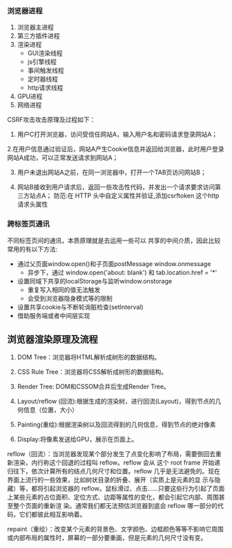 
### 浏览器进程

1. 浏览器主进程
2. 第三方插件进程
3. 渲染进程
	+ GUI渲染线程
	+ js引擎线程
	+ 事间触发线程
	+ 定时器线程
	+ http请求线程
4. GPU进程
5. 网络进程

CSRF攻击攻击原理及过程如下：

1. 用户C打开浏览器，访问受信任网站A，输入用户名和密码请求登录网站A；

2.在用户信息通过验证后，网站A产生Cookie信息并返回给浏览器，此时用户登录网站A成功，可以正常发送请求到网站A；

3. 用户未退出网站A之前，在同一浏览器中，打开一个TAB页访问网站B；

4. 网站B接收到用户请求后，返回一些攻击性代码，并发出一个请求要求访问第三方站点A；
防范:在 HTTP 头中自定义属性并验证,添加csrftoken 这个http请求头属性


### 跨标签页通讯
不同标签页间的通讯，本质原理就是去运用一些可以 共享的中间介质，因此比较常用的有以下方法:

+ 通过父页面window.open()和子页面postMessage  window.onmessage
	- 异步下，通过 window.open('about: blank') 和 tab.location.href = '*'
+ 设置同域下共享的localStorage与监听window.onstorage
	- 重复写入相同的值无法触发	
	- 会受到浏览器隐身模式等的限制
+ 设置共享cookie与不断轮询脏检查(setInterval)
+ 借助服务端或者中间层实现


## 浏览器渲染原理及流程

1. DOM Tree：浏览器将HTML解析成树形的数据结构。

2. CSS Rule Tree：浏览器将CSS解析成树形的数据结构。

3. Render Tree: DOM和CSSOM合并后生成Render Tree。

4. Layout/reflow (回流):根据生成的渲染树，进行回流(Layout)，得到节点的几何信息（位置，大小）

5. Painting(重绘):根据渲染树以及回流得到的几何信息，得到节点的绝对像素

6. Display:将像素发送给GPU，展示在页面上。

reflow（回流）：当浏览器发现某个部分发生了点变化影响了布局，需要倒回去重新渲染，内行称这个回退的过程叫 reflow。reflow 会从 <html> 这个 root frame 开始递归往下，依次计算所有的结点几何尺寸和位置。reflow 几乎是无法避免的。现在界面上流行的一些效果，比如树状目录的折叠、展开（实质上是元素的显 示与隐藏）等，都将引起浏览器的 reflow。鼠标滑过、点击……只要这些行为引起了页面上某些元素的占位面积、定位方式、边距等属性的变化，都会引起它内部、周围甚至整个页面的重新渲 染。通常我们都无法预估浏览器到底会 reflow 哪一部分的代码，它们都彼此相互影响着。

repaint（重绘）：改变某个元素的背景色、文字颜色、边框颜色等等不影响它周围或内部布局的属性时，屏幕的一部分要重画，但是元素的几何尺寸没有变。